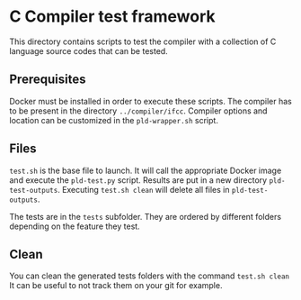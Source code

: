 # C Compiler test framework

This directory contains scripts to test the compiler with
a collection of C language source codes that can be tested.

## Prerequisites

Docker must be installed in order to execute these scripts. The compiler has
to be present in the directory `../compiler/ifcc`. Compiler options and location
can be customized in the `pld-wrapper.sh` script.

## Files

`test.sh` is the base file to launch. It will call the appropriate Docker
image and execute the `pld-test.py` script. Results are put in a new directory
`pld-test-outputs`.
Executing `test.sh clean` will delete all files in `pld-test-outputs`.


The tests are in the `tests` subfolder. They are ordered by different folders depending on the feature they test.

## Clean

You can clean the generated tests folders with the command
`test.sh clean `
It can be useful to not track them on your git for example.
